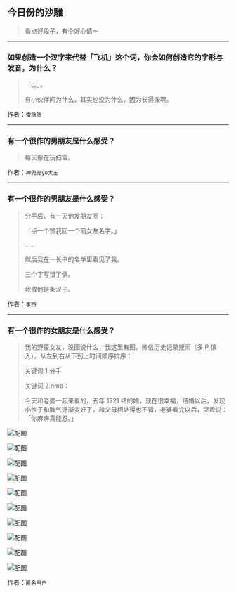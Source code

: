 ## 今日份的沙雕

> 看点好段子，有个好心情～


 
---

### 如果创造一个汉字来代替「飞机」这个词，你会如何创造它的字形与发音，为什么？

> 「士」。
> 
> 有小伙伴问为什么，其实也没为什么，因为长得像啊。


作者：`雷隐隐`

---

### 有一个很作的男朋友是什么感受？

> 每天像在玩扫雷。


作者：`神兜兜yo大王`

---

### 有一个很作的男朋友是什么感受？

> 分手后，有一天他发朋友圈：
> 
> 「点一个赞我回一个前女友名字。」
> 
> ……
> 
> 然后我在一长串的名单里看见了我。
> 
> 三个字写错了俩。
> 
> 我敬他是条汉子。


作者：`李四`

---

### 有一个很作的女朋友是什么感受？

> 我的野蛮女友，没图说什么，我这里有图。微信历史记录搜索（多 P 慎入）。从左到右从下到上时间顺序排序：
> 
> 关键词 1.分手
> 
> 关键词 2.nmb：
> 
> 今天和老婆一起来看的，去年 1221 结的婚，现在很幸福，结婚以后，发现小性子和脾气逐渐变好了，和父母相处得也不错，老婆看完以后，哭着说：「你麻痹真能忍。」



![配图](http://pic3.zhimg.com/70/2bb15ca9cfa8e973eb6425153dcbdbd2_b.jpg)



![配图](http://pic3.zhimg.com/70/a5f526f8bb2c48bade5393a997144292_b.jpg)



![配图](http://pic4.zhimg.com/70/7f03af0a9165fc1a5d962ff3368af6f3_b.jpg)



![配图](http://pic2.zhimg.com/70/fb0437a37cc644ab2e7ab6c8218fb361_b.jpg)



![配图](http://pic3.zhimg.com/70/3d2fd1a35513be727c37f59b8670c1ba_b.jpg)



![配图](http://pic2.zhimg.com/70/fe6960e5cd1c2d8009c28112d71288c1_b.jpg)



![配图](http://pic2.zhimg.com/70/0a296b313549e1dfe31c06b2aa5fb8f5_b.jpg)



![配图](http://pic2.zhimg.com/70/4bc98fe24d531febd3789ab81d627f3d_b.jpg)



![配图](http://pic3.zhimg.com/70/8cd4b749eff6501482b90401026b595e_b.jpg)



![配图](http://pic1.zhimg.com/70/f593239d47859fe83883a1e3278f81d0_b.jpg)


作者：`匿名用户`